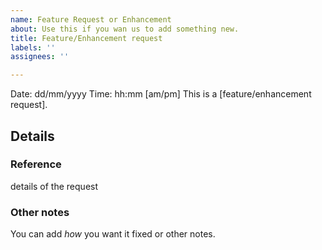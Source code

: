 ```yaml
---
name: Feature Request or Enhancement
about: Use this if you wan us to add something new.
title: Feature/Enhancement request
labels: ''
assignees: ''

---
```


Date: dd/mm/yyyy
Time: hh:mm [am/pm] 
This is a [feature/enhancement request].

## Details
### Reference
details of the request

### Other notes
You can add _how_ you want it fixed or other notes.
